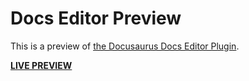 # Docs Editor Preview

This is a preview of [the Docusaurus Docs Editor Plugin](https://github.com/jlvandenhout/docusaurus-plugin-docs-editor).

[**LIVE PREVIEW**](https://jlvandenhout.github.io/docusaurus-plugin-docs-editor)
